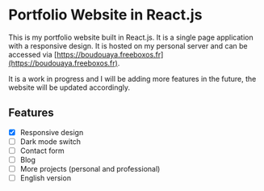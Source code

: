 # Portfolio Website in React.js

This is my portfolio website built in React.js. It is a single page application with a responsive design. It is hosted on my personal server and can be accessed via [https://boudouaya.freeboxos.fr](https://boudouaya.freeboxos.fr).

It is a work in progress and I will be adding more features in the future, the website will be updated accordingly.

## Features

- [x] Responsive design
- [ ] Dark mode switch
- [ ] Contact form
- [ ] Blog
- [ ] More projects (personal and professional)
- [ ] English version